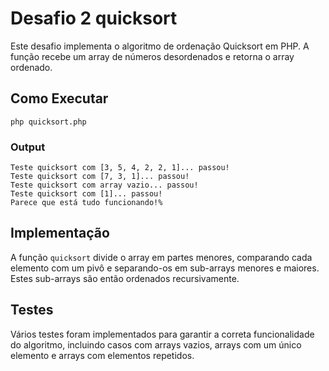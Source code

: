 # Desafio 2 quicksort

Este desafio implementa o algoritmo de ordenação Quicksort em PHP. A função recebe um array de números desordenados e retorna o array ordenado.

## Como Executar

```shell
php quicksort.php
```

### Output

```shell
Teste quicksort com [3, 5, 4, 2, 2, 1]... passou!
Teste quicksort com [7, 3, 1]... passou!
Teste quicksort com array vazio... passou!
Teste quicksort com [1]... passou!
Parece que está tudo funcionando!%
```

## Implementação

A função `quicksort` divide o array em partes menores, comparando cada elemento com um pivô e separando-os em sub-arrays menores e maiores. Estes sub-arrays são então ordenados recursivamente.

## Testes

Vários testes foram implementados para garantir a correta funcionalidade do algoritmo, incluindo casos com arrays vazios, arrays com um único elemento e arrays com elementos repetidos.
